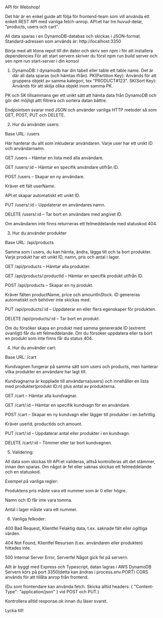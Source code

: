 API för Webshop!

Det här är en enkel guide att följa för frontend-team som vill använda ett enkelt REST API med vanliga fetch-anrop. 
API:et har tre huvud-delar, "products, users och cart".

All data sparas i en DynamoDB-databas och skickas i JSON-format.
Standard-adressen som används är: http://localhost:3350

Börja med att klona repot till din dator och skriv sen npm i för att installera dependencies
För att start servern skriver du först npm run build server och sen npm run start-server i din konsol

1. DynamoDB: 
I dynamodb har din tabell eller table ett table name. Det är där all data sparas (och hämtas ifrån).
PK(Partition Key): Används för att gruppera objekt av samma kategori, tex "PRODUCT#123".
SK(Sort Key): Används för att skilja olika objekt inom samma PK.

PK och SK tillsammans ger ett unikt sätt att hämta data från DynamoDB och gör det möjligt attt filtrera och sortera datan bättre.


Endpointsen svarar med JSON och använder vanliga HTTP metoder så som GET, POST, PUT och DELETE.


2. Hur du använder users: 

Base URL: /users

Här hanterar du allt som inkluderar användaren. Varje user har ett unikt ID och användarnamn. 

GET /users – Hämtar en lista med alla användare.

GET /users/:id – Hämtar en specifik användare utifrån ID.

POST /users – Skapar en ny användare.

Kräver ett fält userName.

API:et skapar automatiskt ett unikt ID.

PUT /users/:id – Uppdaterar en användares namn.

DELETE /users/:id – Tar bort en användare med angivet ID.

Om användaren inte finns returneras ett felmeddelande med statuskod 404.


3. Hur du använder produkter

Base URL: /api/products

Samma som i users, du kan hämta, ändra, lägga till och ta bort produkter.
Varje produkt har ett unikt ID, namn, pris och antal i lager.

GET /api/products – Hämtar alla produkter.

GET /api/products/:productId – Hämtar en specifik produkt utifrån ID.

POST /api/products – Skapar en ny produkt.

Kräver fälten productName, price och amountInStock.
ID genereras automatiskt och behöver inte skickas med.

PUT /api/products/:id – Uppdaterar en eller flera egenskaper för produkten.

DELETE /api/products/:id – Tar bort en produkt.

Om du försöker skapa en produkt med samma genererade ID (extremt ovanligt) får du ett felmeddelande.
Om du försöker uppdatera eller ta bort en produkt som inte finns får du status 404.

4. Hur du använder cart: 

Base URL: /cart

Kundvagnen fungerar på samma sätt som users och products, men hanterar vilka produkter en användare har lagt till.

Kundvagnarna är kopplade till användarna(users) och innehåller en lista med produkter(produkt ID:n) plus antal av produkterna.

GET /cart – Hämtar alla kundvagnar.

GET /cart/:id – Hämtar en specifik kundvagn för en användare.

POST /cart – Skapar en ny kundvagn eller lägger till produkter i en befintlig.

Kräver userId, productIds och amount.

PUT /cart/:id – Uppdaterar antal eller produkter i en kundvagn.

DELETE /cart/:id – Tömmer eller tar bort kundvagnen.

5. Validering: 

All data som skickas till API:et valideras, alltså kontrolleras att det stämmer, innan den sparas.
Om något är fel eller saknas skickas ett felmeddelande och en statuskod. 

Exempel på vanliga regler:

Produktens pris måste vara ett nummer som är 0 eller högre.

Namn och ID får inte vara tomma.

Antal i lager måste vara ett nummer.

6. Vanliga felkoder: 

400 Bad Request, Klientfel
Felaktig data, t.ex. saknade fält eller ogiltiga värden.

404 Not Found, Klientfel
Resursen (t.ex. användaren eller produkten) hittades inte.

500 Internal Server Error, Serverfel
Något gick fel på servern.



Allt är byggt med Express och Typescript, datan lagras i AWS DynamoDB
Servern körs på port 3350(detta kan ändras i process.env.PORT)
CORS används för att tillåta anrop från frontend.

(Du som frontendare kan använda fetch. 
Skicka alltid headers: { "Content-Type": "application/json" } vid POST och PUT.)

Kontrollera alltid response.ok innan du läser svaret.

Lycka till!

